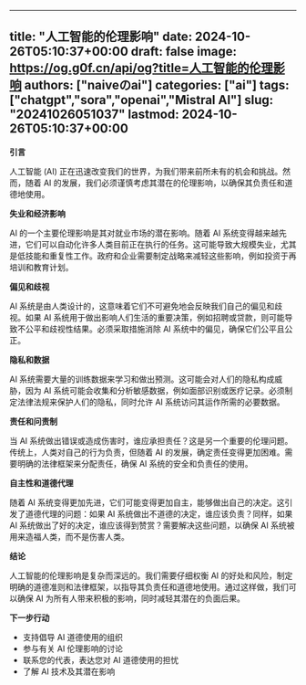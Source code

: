 
---
title: "人工智能的伦理影响"
date: 2024-10-26T05:10:37+00:00
draft: false
image: https://og.g0f.cn/api/og?title=人工智能的伦理影响
authors: ["naiveのai"]
categories: ["ai"]
tags: ["chatgpt","sora","openai","Mistral AI"]
slug: "20241026051037"
lastmod: 2024-10-26T05:10:37+00:00
---
**引言**

人工智能 (AI) 正在迅速改变我们的世界，为我们带来前所未有的机会和挑战。然而，随着 AI 的发展，我们必须谨慎考虑其潜在的伦理影响，以确保其负责任和道德地使用。

**失业和经济影响**

AI 的一个主要伦理影响是其对就业市场的潜在影响。随着 AI 系统变得越来越先进，它们可以自动化许多人类目前正在执行的任务。这可能导致大规模失业，尤其是低技能和重复性工作。政府和企业需要制定战略来减轻这些影响，例如投资于再培训和教育计划。

**偏见和歧视**

AI 系统是由人类设计的，这意味着它们不可避免地会反映我们自己的偏见和歧视。如果 AI 系统用于做出影响人们生活的重要决策，例如招聘或贷款，则可能导致不公平和歧视性结果。必须采取措施消除 AI 系统中的偏见，确保它们公平且公正。

**隐私和数据**

AI 系统需要大量的训练数据来学习和做出预测。这可能会对人们的隐私构成威胁，因为 AI 系统可能会收集和分析敏感数据，例如面部识别或医疗记录。必须制定法律法规来保护人们的隐私，同时允许 AI 系统访问其运作所需的必要数据。

**责任和问责制**

当 AI 系统做出错误或造成伤害时，谁应承担责任？这是另一个重要的伦理问题。传统上，人类对自己的行为负责，但随着 AI 的发展，确定责任变得更加困难。需要明确的法律框架来分配责任，确保 AI 系统的安全和负责任的使用。

**自主性和道德代理**

随着 AI 系统变得更加先进，它们可能变得更加自主，能够做出自己的决定。这引发了道德代理的问题：如果 AI 系统做出不道德的决定，谁应该负责？同样，如果 AI 系统做出了好的决定，谁应该得到赞赏？需要解决这些问题，以确保 AI 系统被用来造福人类，而不是伤害人类。

**结论**

人工智能的伦理影响是复杂而深远的。我们需要仔细权衡 AI 的好处和风险，制定明确的道德准则和法律框架，以指导其负责任和道德地使用。通过这样做，我们可以确保 AI 为所有人带来积极的影响，同时减轻其潜在的负面后果。

**下一步行动**

* 支持倡导 AI 道德使用的组织
* 参与有关 AI 伦理影响的讨论
* 联系您的代表，表达您对 AI 道德使用的担忧
* 了解 AI 技术及其潜在影响